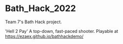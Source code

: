 # Bath_Hack_2022
Team 7's Bath Hack project.

'Hell 2 Pay'
A top-down, fast-paced shooter. Playable at https://ezaex.github.io/bathhackdemo/
